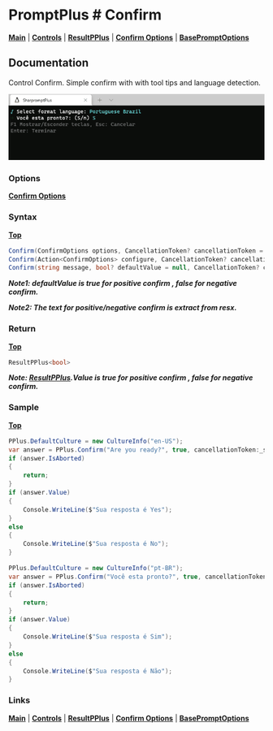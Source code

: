 # PromptPlus # Confirm
[**Main**](index.md#help) | 
[**Controls**](index.md#apis) |
[**ResultPPlus**](resultpplus) |
[**Confirm Options**](confirmoptions) |
[**BasePromptOptions**](basepromptoptions)

## Documentation
Control Confirm. Simple confirm with with tool tips and language detection.

![](./images/Confirm.gif)

### Options

[**Confirm Options**](confirmoptions)

### Syntax
[**Top**](#promptplus--confirm)

```csharp
Confirm(ConfirmOptions options, CancellationToken? cancellationToken = null)
Confirm(Action<ConfirmOptions> configure, CancellationToken? cancellationToken = null)
Confirm(string message, bool? defaultValue = null, CancellationToken? cancellationToken = null)  
````

**_Note1: defaultValue is true for positive confirm , false for negative confirm._**

**_Note2: The text for positive/negative confirm is extract from resx._**

### Return
[**Top**](#promptplus--confirm)

```csharp
ResultPPlus<bool>
````
**_Note: [ResultPPlus](resultpplus).Value is true for positive confirm , false for negative confirm._**


### Sample
[**Top**](#promptplus--confirm)

```csharp
PPlus.DefaultCulture = new CultureInfo("en-US");
var answer = PPlus.Confirm("Are you ready?", true, cancellationToken:_stopApp);
if (answer.IsAborted)
{
    return;
}
if (answer.Value)
{
    Console.WriteLine($"Sua resposta é Yes");
}
else
{
    Console.WriteLine($"Sua resposta é No");
}
````

```csharp
PPlus.DefaultCulture = new CultureInfo("pt-BR");
var answer = PPlus.Confirm("Você esta pronto?", true, cancellationToken:_stopApp);
if (answer.IsAborted)
{
    return;
}
if (answer.Value)
{
    Console.WriteLine($"Sua resposta é Sim");
}
else
{
    Console.WriteLine($"Sua resposta é Não");
}
````

### Links
[**Main**](index.md#help) | 
[**Controls**](index.md#apis) |
[**ResultPPlus**](resultpplus) |
[**Confirm Options**](confirmoptions) |
[**BasePromptOptions**](basepromptoptions)
